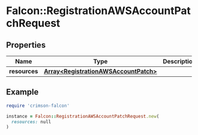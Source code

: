# Falcon::RegistrationAWSAccountPatchRequest

## Properties

| Name | Type | Description | Notes |
| ---- | ---- | ----------- | ----- |
| **resources** | [**Array&lt;RegistrationAWSAccountPatch&gt;**](RegistrationAWSAccountPatch.md) |  |  |

## Example

```ruby
require 'crimson-falcon'

instance = Falcon::RegistrationAWSAccountPatchRequest.new(
  resources: null
)
```

